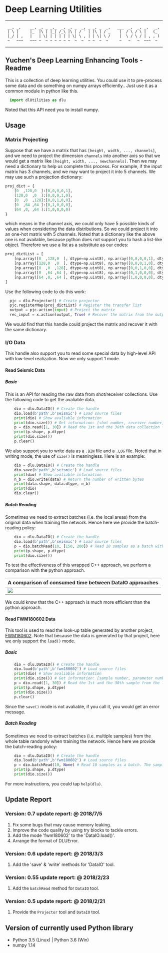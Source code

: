 # Deep Learning Utilities

*****
```
 __, _,    __, _, _ _,_  _, _, _  _, _ _, _  _,   ___  _,  _, _,   _,
 | \ |     |_  |\ | |_| /_\ |\ | / ` | |\ | / _    |  / \ / \ |   (_ 
 |_/ | ,   |   | \| | | | | | \| \ , | | \| \ /    |  \ / \ / | , , )
 ~   ~~~   ~~~ ~  ~ ~ ~ ~ ~ ~  ~  ~  ~ ~  ~  ~     ~   ~   ~  ~~~  ~ 
```
*****

## Yuchen's Deep Learning Enhancing Tools - Readme

This is a collection of deep learning utilities. You could use it to pre-process some data and do something on numpy arrays efficiently.. Just use it as a common module in python like this.

```python
  import dlUtilities as dlu
```

Noted that this API need you to install numpy. 

## Usage

### Matrix Projecting

Suppose that we have a matrix that has `[height, width, ..., channels]`, and we need to project the dimension `channels` into another axis so that we would get a matrix like `[height, width, ..., newchannels]`. Then we may need a dictionary to help us complete this process. For example,  if the input matrix has 3 channels, and we may want to project it into 5 channels. We may use such a projection dictionary:

```python
proj_dict = {
    [0  ,128,0  ]:[0,0,0,0,1],
    [128,0  ,0  ]:[0,0,0,1,0],
    [0  ,0  ,128]:[0,0,1,0,0],
    [0  ,64 ,64 ]:[0,1,0,0,0],
    [64 ,0, ,64 ]:[1,0,0,0,0]
}
```

which means in the channel axis, we could only have 5 possible kinds of values when considering the data distributions. So we could project it into an one-hot matrix with 5 channels. Noted that a dictionary like the above one is not available, because python does not support you to hash a list-like object. Therefore we use a list as a substitute as our codes:

```python
proj_dictList = [
    [np.array([0  ,128,0  ], dtype=np.uint8), np.array([0,0,0,0,1], dtype=np.uint8)],
    [np.array([128,0  ,0  ], dtype=np.uint8), np.array([0,0,0,1,0], dtype=np.uint8)],
    [np.array([0  ,0  ,128], dtype=np.uint8), np.array([0,0,1,0,0], dtype=np.uint8)],
    [np.array([0  ,64 ,64 ], dtype=np.uint8), np.array([0,1,0,0,0], dtype=np.uint8)],
    [np.array([64 ,0, ,64 ], dtype=np.uint8), np.array([1,0,0,0,0], dtype=np.uint8)]
]
```

Use the following code to do this work:

```python
  pjc = dlu.Projector() # Create projector
  pjc.registerMap(proj_dictList) # Register the transfer list
  output = pjc.action(input) # Project the matrix
  rec_input = x.action(output, True) # Recover the matrix from the output of forward projection
```

We would find that this handle could project the matrix and recover it with the same dictionary.

### I/O Data
This handle also support you to read some special data by high-level API with low-level realization. Now we only support 1 mode.

#### Read Seismic Data

##### Basic

This is an API for reading the raw data from shot/receiver collections. Use the following code to get the avaliable data.

```python
    dio = dlu.DataIO() # Create the handle
    dio.load(b'path',b'seismic') # Load source files
    print(dio) # Show avaliable information
    print(dio.size()) # Get information: [shot number, receiver number, time step]
    p = dio.read([1, 30]) # Read the 1st and the 30th data collection from the corresponding shots
    print(p.shape, p.dtype)
    print(dio.size())
    p.clear()
```

We also support you to write data as a `.BIN` file and a `.LOG` file. Noted that in writing mode, the use of `size()` is meaningless. Here is an example:

```python
    dio = dlu.DataIO() # Create the handle
    dio.save(b'path',b'seismic') # Load source files
    print(dio) # Show avaliable information
    n_b = dio.write(data) # Return the number of written bytes
    print(data.shape, data.dtype, n_b)
    print(dio)
    dio.clear()
```

##### Batch Reading

Sometimes we need to extract batches (i.e. the local areas) from the original data when training the network. Hence here we provide the batch-reading policy:

```python
    dio = dlu.DataIO() # Create the handle
    dio.load(b'path',b'seismic') # Load source files
    p = dio.batchRead(10, [150, 200]) # Read 10 samples as a batch with a size of h=150, w=200. Noted that h should not be more than receiver number and w should not be more than time steps.
    print(p.shape, p.dtype)
    print(dio.size())
```

To test the effectiveness of this wrapped C++ approach, we perform a comparison with the python approach.

| A comparison of consumed time between DataIO approaches |
| ------ |
|![][dataioeff]|

We could know that the C++ approach is much more efficient than the python approach.

#### Read FWM180602 Data

This tool is used to read the look-up table generated by another project, [FWM180602][proj-FWM180602]. Note that because the data is generated by that project, here we only support the `load()` mode.

##### Basic

```python
    dio = dlu.DataIO() # Create the handle
    dio.load(b'path',b'fwm180602') # Load source files
    print(dio) # Show avaliable information
    print(dio.size()) # Get information: [sample number, parameter number]
    p = dio.read([1, 30]) # Read the 1st and the 30th sample from the look-up table
    print(p.shape, p.dtype)
    print(dio.size())
    p.clear()
```

Since the `save()` mode is not avaliable, if you call it, you would get an error message.

##### Batch Reading

Sometimes we need to extract batches (i.e. multiple samples) from the whole table randomly when training the network. Hence here we provide the batch-reading policy:

```python
    dio = dlu.DataIO() # Create the handle
    dio.load(b'path',b'fwm180602') # Load source files
    p = dio.batchRead(10, None) # Read 10 samples as a batch. The samples are chosen by a uniform distribution. Note that the second parameter must be `None` due to the generalized API settings.
    print(p.shape, p.dtype)
    print(dio.size())
```

For more instructions, you could tap `help(dlu)`. 

## Update Report

### Version: 0.7 update report: @ 2018/7/5
1. Fix some bugs that may cause memory leaking.
2. Improve the code quality by using try blocks to tackle errors.
3. Add the mode 'fwm180602' to the 'DataIO.load()'.
4. Arrange the format of DLUError.

### Version: 0.6 update report: @ 2018/3/3
1. Add the 'save' & 'write' methods for 'DataIO' tool.

### Version: 0.55 update report: @ 2018/2/23
1. Add the `batchRead` method for `DataIO` tool.
    
### Version: 0.5 update report: @ 2018/2/21
1. Provide the `Projector` tool and `DataIO` tool.
 
## Version of currently used Python library
* Python 3.5 (Linux) | Python 3.6 (Win)
* numpy 1.14

[dataioeff]:display/dataio_effectiveness.png
[proj-FWM180602]:https://cainmagi.github.io/projects/python_fwm201806/ "Forward Model : Curves 180602"
